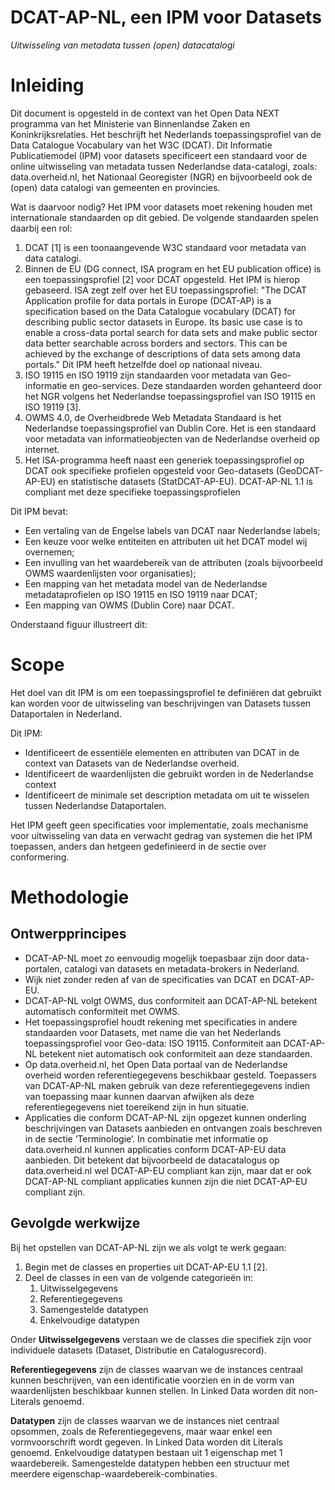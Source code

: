 # DCAT-AP-NL, een IPM voor Datasets

*Uitwisseling van metadata tussen (open) datacatalogi*

# Inleiding

Dit document is opgesteld in de context van het Open Data NEXT programma van het Ministerie van Binnenlandse Zaken en Koninkrijksrelaties. Het beschrijft het Nederlands toepassingsprofiel van de Data Catalogue Vocabulary van het W3C (DCAT). Dit Informatie Publicatiemodel (IPM) voor datasets specificeert een standaard voor de online uitwisseling van metadata tussen Nederlandse data-catalogi, zoals: data.overheid.nl, het Nationaal Georegister (NGR) en bijvoorbeeld ook de (open) data catalogi van gemeenten en provincies.

Wat is daarvoor nodig?
Het IPM voor datasets moet rekening houden met internationale standaarden op dit gebied. De volgende standaarden spelen daarbij een rol:

1. DCAT [1] is een toonaangevende W3C standaard voor metadata van data catalogi. 
1. Binnen de EU (DG connect, ISA program en het EU publication office) is een toepassingsprofiel [2] voor DCAT opgesteld. Het IPM is hierop gebaseerd. ISA zegt zelf over het EU toepassingsprofiel: "The DCAT Application profile for data portals in Europe (DCAT-AP) is a specification based on the Data Catalogue vocabulary (DCAT) for describing public sector datasets in Europe. Its basic use case is to enable a cross-data portal search for data sets and make public sector data better searchable across borders and sectors. This can be achieved by the exchange of descriptions of data sets among data portals." Dit IPM heeft hetzelfde doel op nationaal niveau.
1. ISO 19115 en ISO 19119 zijn standaarden voor metadata van Geo-informatie en geo-services. Deze standaarden worden gehanteerd door het NGR volgens het Nederlandse toepassingsprofiel van ISO 19115 en ISO 19119 [3].
1. OWMS 4.0, de Overheidbrede Web Metadata Standaard is het Nederlandse toepassingsprofiel van Dublin Core. Het is een standaard voor metadata van informatieobjecten van de Nederlandse overheid op internet.
1. Het ISA-programma heeft naast een generiek toepassingsprofiel op DCAT ook specifieke profielen opgesteld voor Geo-datasets (GeoDCAT-AP-EU) en statistische datasets (StatDCAT-AP-EU). DCAT-AP-NL 1.1 is compliant met deze specifieke toepassingsprofielen 

Dit IPM bevat:

- Een vertaling van de Engelse labels van DCAT naar Nederlandse labels;
- Een keuze voor welke entiteiten en attributen uit  het DCAT model wij overnemen;
- Een invulling van het waardebereik van de attributen (zoals bijvoorbeeld OWMS waardenlijsten voor organisaties);
- Een mapping van het metadata model van de Nederlandse metadataprofielen op ISO 19115 en ISO 19119 naar DCAT;
- Een mapping van OWMS (Dublin Core) naar DCAT.

Onderstaand figuur illustreert dit:

# Scope

Het doel van dit IPM is om een toepassingsprofiel te definiëren dat gebruikt kan worden voor de uitwisseling van beschrijvingen van Datasets tussen Dataportalen in Nederland.

Dit IPM:

- Identificeert de essentiële elementen en attributen van DCAT in de context van Datasets van de Nederlandse overheid.
- Identificeert de waardenlijsten die gebruikt worden in de Nederlandse context
- Identificeert de minimale set description metadata om uit te wisselen tussen Nederlandse Dataportalen.

Het IPM geeft geen specificaties voor implementatie, zoals mechanisme voor uitwisseling van data en verwacht gedrag van systemen die het IPM toepassen, anders dan hetgeen gedefinieerd in de sectie over conformering.

# Methodologie

## Ontwerpprincipes

- DCAT-AP-NL moet zo eenvoudig mogelijk toepasbaar zijn door data-portalen, catalogi van datasets en metadata-brokers in Nederland.
- Wijk niet zonder reden af van de specificaties van DCAT en DCAT-AP-EU.
- DCAT-AP-NL volgt OWMS, dus conformiteit aan DCAT-AP-NL betekent automatisch conformiteit met OWMS.
- Het toepassingsprofiel houdt rekening met specificaties in andere standaarden voor Datasets, met name die van het Nederlands toepassingsprofiel voor Geo-data: ISO 19115. Conformiteit aan DCAT-AP-NL betekent niet automatisch ook conformiteit aan deze standaarden.
- Op data.overheid.nl, het Open Data portaal van de Nederlandse overheid worden referentiegegevens beschikbaar gesteld. Toepassers van DCAT-AP-NL maken gebruik van deze referentiegegevens indien van toepassing maar kunnen daarvan afwijken als deze referentiegegevens niet toereikend zijn in hun situatie.
- Applicaties die conform DCAT-AP-NL zijn opgezet kunnen onderling beschrijvingen van Datasets aanbieden en ontvangen zoals beschreven in de sectie ‘Terminologie’. In combinatie met informatie op data.overheid.nl kunnen applicaties conform DCAT-AP-EU data aanbieden. Dit betekent dat bijvoorbeeld de datacatalogus op data.overheid.nl wel DCAT-AP-EU compliant kan zijn, maar dat er ook DCAT-AP-NL compliant applicaties kunnen zijn die niet DCAT-AP-EU compliant zijn.

## Gevolgde werkwijze

Bij het opstellen van DCAT-AP-NL zijn we als volgt te werk gegaan:

1. Begin met de classes en properties uit DCAT-AP-EU 1.1 [2].
1. Deel de classes in een van de volgende categorieën in:
    1. Uitwisselgegevens
    1. Referentiegegevens
    1. Samengestelde datatypen
    1. Enkelvoudige datatypen

Onder **Uitwisselgegevens** verstaan we de classes die specifiek zijn voor individuele datasets (Dataset, Distributie en Catalogusrecord).

**Referentiegegevens** zijn de classes waarvan we de instances centraal kunnen beschrijven, van een identificatie voorzien en in de vorm van waardenlijsten beschikbaar kunnen stellen. In Linked Data worden dit non-Literals genoemd.

**Datatypen** zijn de classes waarvan we de instances niet centraal opsommen, zoals de Referentiegegevens, maar waar enkel een vormvoorschrift wordt gegeven. In Linked Data worden dit Literals genoemd. Enkelvoudige datatypen bestaan uit 1 eigenschap met 1 waardebereik. Samengestelde datatypen hebben een structuur met meerdere eigenschap-waardebereik-combinaties.

